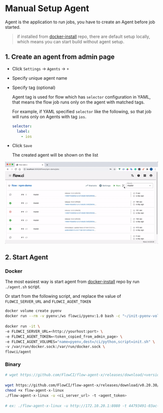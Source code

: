 # Manual Setup Agent

Agent is the application to run jobs, you have to create an Agent before job started.

> if installed from [docker-install](https://github.com/FlowCI/docker-install.git) repo, there are default setup locally, which means you can start build without agent setup.

## 1. Create an agent from admin page

* Click `Settings` -> `Agents` -> `+`
* Specify unique agent name
* Specify tag (optional)

    Agent tag is used for flow which has `selector` configuration in YAML, that means the flow job runs only on the agent with matched tags.

    For example, if YAML specified `selector` like the following, so that job will runs only on Agents with tag `ios`.

    ```yaml
    selector:
      label:
        - ios
    ```

* Click `Save`

    The created agent will be shown on the list

![how to create agent](./img/create_agent.gif)

## 2. Start Agent

### Docker

The most easiest way is start agent from [docker-install](https://github.com/flowci/docker-install) repo by run `./agent.sh` script.

Or start from the following script, and replace the value of `FLOWCI_SERVER_URL` and `FLOWCI_AGENT_TOKEN`

```bash
docker volume create pyenv
docker run --rm -v pyenv:/ws flowci/pyenv:1.0 bash -c "~/init-pyenv-volume.sh"

docker run -it \
-e FLOWCI_SERVER_URL=<http://yourhost:port> \
-e FLOWCI_AGENT_TOKEN=<token_copied_from_admin_page> \
-e FLOWCI_AGENT_VOLUMES="name=pyenv,dest=/ci/python,script=init.sh" \
-v /var/run/docker.sock:/var/run/docker.sock \
flowci/agent
```

### Binary

```bash
# wget https://github.com/FlowCI/flow-agent-x/releases/download/<version>/flow-agent-x-<os>

wget https://github.com/FlowCI/flow-agent-x/releases/download/v0.20.30/flow-agent-x-linux
chmod +x flow-agent-x-linux
./flow-agent-x-linux -u <ci_server_url> -t <agent_token>

# ex: ./flow-agent-x-linux -u http://172.10.20.1:8080 -t 44793491-03ac-4a3c-8c59-1f09b7c9d0e3
```
